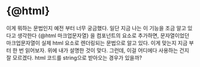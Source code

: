# {@html}
이게 뭐하는 문법인지 예전 부터 너무 궁금했다. 일단 지금 나는 이 기능을 조금 알고 있다고 생각한다
{@html 마크업문자열} 을 컴포넌트의 요소로 추가하면, 문자열이었던 마크업문자열이 실제 html 요소로 렌더링되는 문법으로 알고 있다.
이게 맞는지 지금 부터 한 번 읽어보자. 
위에 내가 설명한 것이 맞다. 
그런데, 이걸 어디에다 사용하는 건지 잘 모르겠다.
html 코드를 string으로 받아오는 경우가 있을까? 